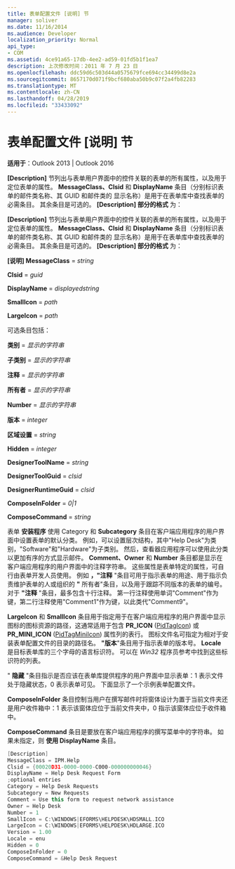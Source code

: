 ```yaml
---
title: 表单配置文件 [说明] 节
manager: soliver
ms.date: 11/16/2014
ms.audience: Developer
localization_priority: Normal
api_type:
- COM
ms.assetid: 4ce91a65-17db-4ee2-ad59-01fd5b1f1ea7
description: 上次修改时间：2011 年 7 月 23 日
ms.openlocfilehash: ddc59d6c503d44a0575679fce694cc34499d8e2a
ms.sourcegitcommit: 8657170d071f9bcf680aba50b9c07f2a4fb82283
ms.translationtype: MT
ms.contentlocale: zh-CN
ms.lasthandoff: 04/28/2019
ms.locfileid: "33433092"
---
```

# <a name="form-configuration-file-description-section"></a>表单配置文件 [说明] 节
 
**适用于**：Outlook 2013 | Outlook 2016 
  
**[Description]** 节列出与表单用户界面中的控件关联的表单的所有属性，以及用于定位表单的属性。 **MessageClass、Clsid** 和 **DisplayName** 条目（分别标识表单的邮件类名称、其 GUID 和邮件类的 显示名称）是用于在表单库中查找表单的必需条目。  其余条目是可选的。 **[Description] 部分的格式** 为： 
  
**[Description]** 节列出与表单用户界面中的控件关联的表单的所有属性，以及用于定位表单的属性。 **MessageClass、Clsid** 和 **DisplayName** 条目（分别标识表单的邮件类名称、其 GUID 和邮件类的 显示名称）是用于在表单库中查找表单的必需条目。  其余条目是可选的。 **[Description] 部分的格式** 为： 
  
 **[说明] MessageClass**  =  _string_
  
 **Clsid**  =  _guid_
  
 **DisplayName**  =  _displayedstring_
  
 **SmallIcon**  =  _path_
  
 **LargeIcon**  =  _path_
  
可选条目包括：
  
 **类别**  =  _显示的字符串_
  
 **子类别**  =  _显示的字符串_
  
 **注释**  =  _显示的字符串_
  
 **所有者**  =  _显示的字符串_
  
 **Number**  =  _显示的字符串_
  
 **版本**  =  _integer_
  
 **区域设置**  =  _string_
  
 **Hidden**  =  _integer_
  
 **DesignerToolName**  =  _string_
  
 **DesignerToolGuid**  =  _clsid_
  
 **DesignerRuntimeGuid**  =  _clsid_
  
 **ComposeInFolder**  =  _0|1_
  
 **ComposeCommand**  =  _string_
  
表单 **安装程序** 使用 Category 和 **Subcategory** 条目在客户端应用程序的用户界面中设置表单的默认分类。 例如，可以设置层次结构，其中"Help Desk"为类别，"Software"和"Hardware"为子类别。 然后，查看器应用程序可以使用此分类以更加有序的方式显示邮件。 **Comment、Owner** 和 **Number** 条目都是显示在客户端应用程序的用户界面中的注释字符串。  这些属性是表单特定的属性，可自行由表单开发人员使用。 例如 **，"注释** "条目可用于指示表单的用途、用于指示负责维护表单的人或组织的 **"** 所有者"条目，以及用于跟踪不同版本的表单的编号。 对于 **"注释** "条目，最多包含十行注释。 第一行注释使用单词"Comment"作为键，第二行注释使用"Comment1"作为键，以此类代"Comment9"。 
  
**LargeIcon** 和 **SmallIcon** 条目用于指定用于在客户端应用程序的用户界面中显示图标的图标资源的路径，这通常适用于包含 **PR_ICON** ([PidTagIcon](pidtagicon-canonical-property.md)) 或 **PR_MINI_ICON** ([PidTagMiniIcon](pidtagminiicon-canonical-property.md)) 属性列的表行。 图标文件名可指定为相对于安装表单配置文件的目录的路径名。 **"版本**"条目用于指示表单的版本号。 **Locale** 是目标表单库的三个字母的语言标识符。 可以在  _Win32_ 程序员参考中找到这些标识符的列表。
  
" **隐藏** "条目指示是否应该在表单库提供程序的用户界面中显示表单：1 表示文件处于隐藏状态，0 表示表单可见。 下面显示了一个示例表单配置文件。 
  
**ComposeInFolder** 条目控制当用户在撰写邮件时将窗体设计为置于当前文件夹还是用户收件箱中：1 表示该窗体应位于当前文件夹中，0 指示该窗体应位于收件箱中。 
  
**ComposeCommand** 条目是要放在客户端应用程序的撰写菜单中的字符串。 如果未指定，则 **使用 DisplayName** 条目。 
  
```cpp
[Description]
MessageClass = IPM.Help
Clsid = {00020D31-0000-0000-C000-000000000046}
DisplayName = Help Desk Request Form
;optional entries
Category = Help Desk Requests
Subcategory = New Requests
Comment = Use this form to request network assistance
Owner = Help Desk
Number = 1
SmallIcon = C:\WINDOWS|EFORMS\HELPDESK\HDSMALL.ICO
LargeIcon = C:\WINDOWS|EFORMS\HELPDESK\HDLARGE.ICO
Version = 1.00
Locale = enu
Hidden = 0
ComposeInFolder = 0
ComposeCommand = &Help Desk Request
 
```


